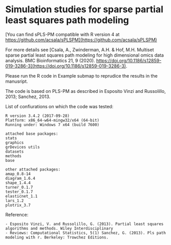 # Simulation studies for sparse partial least squares path modeling 

[You can find sPLS-PM compatible with R version 4 at https://github.com/acsala/sPLSPM](https://github.com/acsala/sPLSPM)

For more details see [Csala, A., Zwinderman, A.H. & Hof, M.H. Multiset sparse partial least squares path modeling for high dimensional omics data analysis. BMC Bioinformatics 21, 9 (2020). https://doi.org/10.1186/s12859-019-3286-3](https://doi.org/10.1186/s12859-019-3286-3).


Please run the R code in Example submap to reprudice the results in the manusript.

The code is based on PLS-PM as described in Esposito Vinzi and Russolillo, 2013; Sanchez, 2013.

List of confiurations on which the code was tested:

	R version 3.4.2 (2017-09-28)
	Platform: x86_64-w64-mingw32/x64 (64-bit)
	Running under: Windows 7 x64 (build 7600)

	attached base packages:
	stats     
	graphics  
	grDevices utils     
	datasets  
	methods   
	base     

	other attached packages:
	amap_0.8-14    
	diagram_1.6.4  
	shape_1.4.4    
	turner_0.1.7   
	tester_0.1.7   
	elasticnet_1.1 
	lars_1.2
	plotrix_3.7 


Reference:

 	- Esposito Vinzi, V. and Russolillo, G. (2013). Partial least squares algorithms and methods. Wiley Interdisciplinary
	- Reviews: Computational Statistics, 5(1) Sanchez, G. (2013). Pls path modeling with r. Berkeley: Trowchez Editions.

